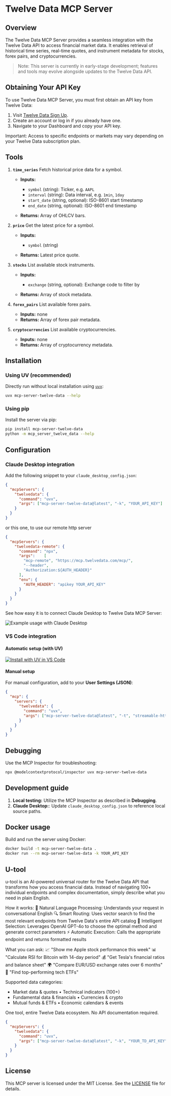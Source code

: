 
# Twelve Data MCP Server

## Overview

The Twelve Data MCP Server provides a seamless integration with the Twelve Data API to access financial market data. It enables retrieval of historical time series, real-time quotes, and instrument metadata for stocks, forex pairs, and cryptocurrencies.

> Note: This server is currently in early-stage development; features and tools may evolve alongside updates to the Twelve Data API.

## Obtaining Your API Key

To use Twelve Data MCP Server, you must first obtain an API key from Twelve Data:

1. Visit [Twelve Data Sign Up](https://twelvedata.com/register?utm_source=github&utm_medium=repository&utm_campaign=mcp_repo).
2. Create an account or log in if you already have one.
3. Navigate to your Dashboard and copy your API key.

Important: Access to specific endpoints or markets may vary depending on your Twelve Data subscription plan.

## Tools

1. **`time_series`**
   Fetch historical price data for a symbol.

   * **Inputs:**

     * `symbol` (string): Ticker, e.g. `AAPL`
     * `interval` (string): Data interval, e.g. `1min`, `1day`
     * `start_date` (string, optional): ISO-8601 start timestamp
     * `end_date` (string, optional): ISO-8601 end timestamp
   * **Returns:** Array of OHLCV bars.

2. **`price`**
   Get the latest price for a symbol.

   * **Inputs:**

     * `symbol` (string)
   * **Returns:** Latest price quote.

3. **`stocks`**
   List available stock instruments.

   * **Inputs:**

     * `exchange` (string, optional): Exchange code to filter by
   * **Returns:** Array of stock metadata.

4. **`forex_pairs`**
   List available forex pairs.

   * **Inputs:** none
   * **Returns:** Array of forex pair metadata.

5. **`cryptocurrencies`**
   List available cryptocurrencies.

   * **Inputs:** none
   * **Returns:** Array of cryptocurrency metadata.

## Installation

### Using **UV** (recommended)

Directly run without local installation using [`uvx`](https://docs.astral.sh/uv/guides/tools/):

```bash
uvx mcp-server-twelve-data --help
```

### Using **pip**

Install the server via pip:

```bash
pip install mcp-server-twelve-data
python -m mcp_server_twelve_data --help
```

## Configuration

### Claude Desktop integration

Add the following snippet to your `claude_desktop_config.json`:

```json
{
  "mcpServers": {
    "twelvedata": {
      "command": "uvx",
      "args": ["mcp-server-twelve-data@latest", "-k", "YOUR_API_KEY"]
    }
  }
}
```


or this one, to use our remote http server

```json
{
  "mcpServers": {
    "twelvedata-remote": {
      "command": "npx",
      "args":    [
        "mcp-remote", "https://mcp.twelvedata.com/mcp/",
        "--header",
        "Authorization:${AUTH_HEADER}"
      ],
      "env": {
        "AUTH_HEADER": "apikey YOUR_API_KEY"
      }
    }
  }
}
```

See how easy it is to connect Claude Desktop to Twelve Data MCP Server:

![Example usage with Claude Desktop](./example.gif)

### VS Code integration

#### Automatic setup (with UV)

[![Install with UV in VS Code](https://img.shields.io/badge/VS_Code-UV-0098FF?style=flat-square\&logo=visualstudiocode\&logoColor=white)](https://insiders.vscode.dev/redirect/mcp/install?name=twelvedata&config=%7B%22command%22%3A%22uvx%22%2C%22args%22%3A%5B%22mcp-server-twelve-data%22%2C%22-k%22%2C%22YOUR_API_KEY%22%5D%7D)

#### Manual setup

For manual configuration, add to your **User Settings (JSON)**:

```json
{
  "mcp": {
    "servers": {
      "twelvedata": {
        "command": "uvx",
        "args": ["mcp-server-twelve-data@latest", "-t", "streamable-http"]
      }
    }
  }
}
```

## Debugging

Use the MCP Inspector for troubleshooting:

```bash
npx @modelcontextprotocol/inspector uvx mcp-server-twelve-data
```

## Development guide

1. **Local testing:** Utilize the MCP Inspector as described in **Debugging**.
2. **Claude Desktop:**: Update `claude_desktop_config.json` to reference local source paths.

## Docker usage

Build and run the server using Docker:

```bash
docker build -t mcp-server-twelve-data .
docker run --rm mcp-server-twelve-data -k YOUR_API_KEY
```

## U-tool
u-tool is an AI-powered universal router for the Twelve Data API that transforms how you access financial data. Instead of navigating 100+ individual endpoints and complex documentation, simply describe what you need in plain English.

How it works:
🧠 Natural Language Processing: Understands your request in conversational English
🔍 Smart Routing: Uses vector search to find the most relevant endpoints from Twelve Data's entire API catalog
🎯 Intelligent Selection: Leverages OpenAI GPT-4o to choose the optimal method and generate correct parameters
⚡ Automatic Execution: Calls the appropriate endpoint and returns formatted results

What you can ask:
📈 "Show me Apple stock performance this week"
📊 "Calculate RSI for Bitcoin with 14-day period" 
💰 "Get Tesla's financial ratios and balance sheet"
🌍 "Compare EUR/USD exchange rates over 6 months"
🏦 "Find top-performing tech ETFs"

Supported data categories:
- Market data & quotes • Technical indicators (100+)
- Fundamental data & financials • Currencies & crypto
- Mutual funds & ETFs • Economic calendars & events

One tool, entire Twelve Data ecosystem. No API documentation required.
```json
{
  "mcpServers": {
    "twelvedata": {
      "command": "uvx",
      "args": ["mcp-server-twelve-data@latest", "-k", "YOUR_TD_API_KEY", "-u", "YOUR_OPEN_AI_APIKEY"]
    }
  }
}
```

## License

This MCP server is licensed under the MIT License. See the [LICENSE](../../LICENSE) file for details.
